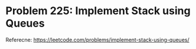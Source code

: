 # Problem 225: Implement Stack using Queues

Referecne: https://leetcode.com/problems/implement-stack-using-queues/